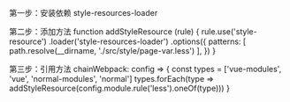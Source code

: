 第一步：安装依赖 style-resources-loader

第二步：添加方法
function addStyleResource (rule) {
  rule.use('style-resource')
    .loader('style-resources-loader')
    .options({
      patterns: [
        path.resolve(__dirname, './src/style/page-var.less')
      ],
    })
}

第三步：引用方法
  chainWebpack: config => {
    const types = ['vue-modules', 'vue', 'normal-modules', 'normal']
    types.forEach(type => addStyleResource(config.module.rule('less').oneOf(type)))
  }
